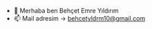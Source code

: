 - 👋 Merhaba ben Behçet Emre Yıldırım
- 📫 Mail adresim -> behcetyldrm10@gmail.com

<!---
behcetyldrm/behcetyldrm is a ✨ special ✨ repository because its `README.md` (this file) appears on your GitHub profile.
You can click the Preview link to take a look at your changes.
--->
